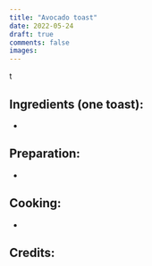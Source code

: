 ```yaml
---
title: "Avocado toast"
date: 2022-05-24
draft: true
comments: false
images:
---
```


t

## Ingredients (one toast):

* 

## Preparation:

* 

## Cooking:

* 

## Credits:

